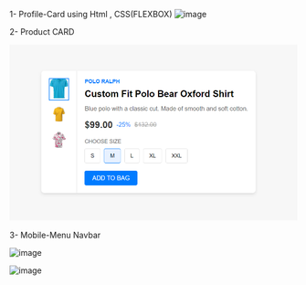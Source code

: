 1- Profile-Card 
using Html , CSS(FLEXBOX)
![image](https://github.com/Syed-Muhammad-Ali-Raza/frontend-100/assets/46846502/d13a5b93-16fe-46d7-b40d-946605172f8f)



2- Product CARD

![alt text](image.png)

3- Mobile-Menu Navbar 

![image](https://github.com/Syed-Muhammad-Ali-Raza/frontend-100/assets/46846502/59142d22-cef3-445d-8628-a345b201e9e3)

![image](https://github.com/Syed-Muhammad-Ali-Raza/frontend-100/assets/46846502/121fc3a3-c301-4d4c-8045-dac73cc1d1cc)
